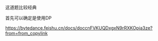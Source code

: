 这道题比较经典

首先可以确定是使用DP

https://bytedance.feishu.cn/docs/doccnFVKUQDxgxN9rRXKOpja3ze?from=from_copylink
